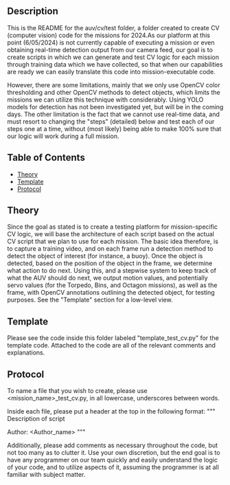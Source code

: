 ## Description
This is the README for the auv/cv/test folder, a folder created to create CV (computer vision) code for the missions for 2024.As our platform at this point (6/05/2024) is not currently capable of executing a mission or even obtaining real-time detection output from our camera feed, our goal is to create scripts in which we can generate and test CV logic for each mission through training data which we have collected, so that when our capabilities are ready we can easily translate this code into mission-executable code.

However, there are some limitations, mainly that we only use OpenCV color thresholding and other OpenCV methods to detect objects, which limits the missions we can utilize this technique with considerably. Using YOLO models for detection has not been investigated yet, but will be in the coming days. The other limitation is the fact that we cannot use real-time data, and must resort to changing the "steps" (detailed) below and test each of our steps one at a time, without (most likely) being able to make 100% sure that our logic will work during a full mission.

## Table of Contents
- [Theory](#theory)
- [Template](#template)
- [Protocol](#protocol)

## Theory
Since the goal as stated is to create a testing platform for mission-specific CV logic, we will base the architecture of each script based on the actual CV script that we plan to use for each mission. The basic idea therefore, is to capture a training video, and on each frame run a detection method to detect the object of interest (for instance, a buoy). Once the object is detected, based on the position of the object in the frame, we determine what action to do next. Using this, and a stepwise system to keep track of what the AUV should do next, we output motion values, and potentially servo values (for the Torpedo, Bins, and Octagon missions), as well as the frame, with OpenCV annotations outlining the detected object, for testing purposes. See the "Template" section for a low-level view.

## Template
Please see the code inside this folder labeled "template_test_cv.py" for the template code. Attached to the code are all of the relevant comments and explanations.

## Protocol
To name a file that you wish to create, please use <mission_name>_test_cv.py, in all lowercase, underscores between words.

Inside each file, please put a header at the top in the following format:
"""
Description of script

Author: <Author_name>
"""

Additionally, please add comments as necessary throughout the code, but not too many as to clutter it. Use your own discretion, but the end goal is to have any programmer on our team quickly and easily understand the logic of your code, and to utilize aspects of it, assuming the programmer is at all familiar with subject matter.
